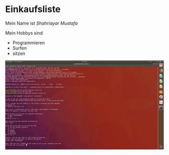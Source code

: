 # Einkaufsliste

Mein Name ist *Shahriayar Mustafa*

Mein Hobbys sind
* Programmieren
* Surfen
* sitzen

![VPN](VPN4.png "VPN")

